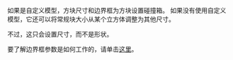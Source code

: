 如果是自定义模型，方块尺寸和边界框为方块设置碰撞箱。
如果没有使用自定义模型，它还可以将常规块大小从某个立方体调整为其他尺寸。

不过，这只会设置尺寸，而不是形状。

要了解边界框参数是如何工作的，请单击[这里](https://mcreator.net/wiki/block-dimensions-and-bonding-box)。
